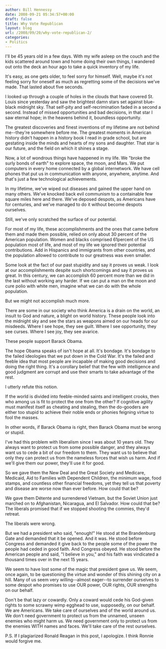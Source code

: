 ```yaml
---
author: Bill Hennessy
date: 2008-09-21 05:34:57+00:00
draft: false
title: Why Vote Republican
layout: blog
url: /2008/09/20/why-vote-republican-2/
categories:
- Politics
---
```


I'll be 45 years old in a few days. With my wife asleep on the couch and the kids scattered around town and home doing their own things, I wandered out onto the deck an hour ago to take a quick inventory of my life. 

It's easy, as one gets older, to feel sorry for himself. Well, maybe it's not feeling sorry for oneself as much as regretting some of the decisions we've made. That lasted about five seconds.

I looked up through a couple of holes in the clouds that have covered St. Louis since yesterday and saw the brightest damn stars set against blue-black midnight sky. That self-pity and self-recrimination faded in a second a second. Instead of missed opportunities and bad decisions, in that star I saw eternal hope; in the heavens behind it, boundless opportunity.

The greatest discoveries and finest inventions of my lifetime are not behind me--they're somewhere before me. The greatest moments in American history didn't happen in a history book I read in grade school, but are gestating inside the minds and hearts of my sons and daughter. That star is our future, and the field on which it shines a stage.

Now, a lot of wondrous things have happened in my life. We "broke the surly bonds of earth" to explore space, the moon, and Mars. We put computers in every home connected by a global internetwork. We have cell phones that put us in communication with anyone, anywhere, anytime. And that's just a few technological achievements.

In my lifetime, we've wiped out diseases and gained the upper hand on many others. We've knocked back evil communism to a containable few square miles here and there. We've deposed despots, as Americans have for centuries, and we've managed to do it without become despots ourselves.

Still, we've only scratched the surface of our potential.

For most of my life, these accomplishments and the ones that came before them and made them possible, relied on only about 30 percent of the American population. Women and blacks comprised 61percent of the US population most of life, and most of my life we ignored their potential contributions. Add in Hispanics and immigrants from other countries, and the population allowed to contribute to our greatness was even smaller.

Some look at the fact of our past stupidity and say it proves us weak. I look at our accomplishments despite such shortcomings and say it proves us great. In this century, we can accomplish 60 percent more than we did in the last without working any harder. If we can put a man on the moon and cure polio with white men, imagine what we can do with the whole population.

But we might not accomplish much more.

There are some in our society who think America is a drain on the world, an insult to God and nature, a blight on world history. These people look into the midnight sky and see the stars as weapons aimed on our heads for our misdeeds. Where I see hope, they see guilt. Where I see opportunity, they see curses. Where I see joy, they see avarice.

These people support Barack Obama. 

The hope Obama speaks of isn't hope at all. It's bondage. It's bondage to the failed ideologies that we put down in the Cold War. It's the failed and feeble idea that most people are incapable of making good decisions and doing the right thing. It's a corollary belief that the few with intelligence and good judgment are corrupt and use their smarts to take advantage of the rest. 

I utterly refute this notion.

If the world is divided into feeble-minded saints and intelligent crooks, then who among us is fit to protect the one from the other? If cognitive agility must manifest itself as cheating and stealing, then the do-gooders are either too stupid to achieve their noble ends or phonies feigning virtue to fool the masses.

In other words, if Barack Obama is right, then Barack Obama must be wrong or stupid.

I've had this problem with liberalism since I was about 10 years old. They always want to protect us from some possible danger, and they always want us to cede a bit of our freedom to them. They want us to believe that only they can protect us from the nameless forces that wish us harm. And if we'll give them our power, they'll use it for good. 

So we gave them the New Deal and the Great Society and Medicare, Medicaid, Aid to Families with Dependent Children, the minimum wage, food stamps, and countless other financial freedoms, yet they tell us that poverty and disease are worse now than ever before. How could that be?

We gave them Détente and surrendered Vietnam, but the Soviet Union just marched on to Afghanistan, Nicaragua, and El Salvador. How could that be? The liberals promised that if we stopped shooting the commies, they'd retreat. 

The liberals were wrong. 

But we had a president who said, "enough!" He stood at the Brandenburg Gate and demanded that it be opened. And it was. He stood before Congress and demanded it give back to the people some of the power the people had ceded in good faith. And Congress obeyed. He stood before the American people and said, "I believe in you," and his faith was vindicated a thousand times over in the next 15 years.

We seem to have lost some of the magic that president gave us. We seem, once again, to be questioning the virtue and wonder of this shining city on a hill. Many of us seem very willing--almost eager--to surrender ourselves to some despot who promises to use OUR power, OUR rights, OUR strengths on our behalf.

Don't be that lazy or cowardly. Only a coward would cede his God-given rights to some scrawny wimp egghead to use, supposedly, on our behalf. We are Americans. We take care of ourselves and of the world around us. We don't need government to protect us from the unnamed, unseen enemies who might harm us. We need government only to protect us from the enemies WITH names and faces. We'll take care of the rest ourselves. 

P.S. If I plagiarized Ronald Reagan in this post, I apologize. I think Ronnie would forgive me. 
